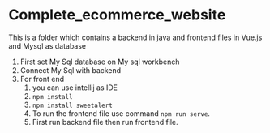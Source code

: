 # Complete_ecommerce_website
This is a folder which contains a backend in java and frontend files in Vue.js and Mysql as database
1. First set My Sql database on My sql workbench
2. Connect My Sql with backend
3. For front end
      1. you can use intellij as IDE
      2.  `npm install`
      3.  `npm install sweetalert`
      4.  To run the frontend file use command `npm run serve`.
      5.  First run backend file then run frontend file.
